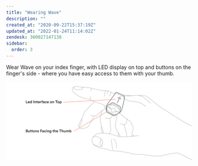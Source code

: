 ```yaml
---
title: "Wearing Wave"
description: ""
created_at: "2020-09-22T15:37:19Z"
updated_at: "2022-01-24T11:14:02Z"
zendesk: 360027147138
sidebar:
  order: 3
---
```


Wear Wave on your index finger, with LED display on top and buttons on the finger's side - where you have easy access to them with your thumb.

![](../../../../assets/images/article_360013615498_image_0.png)
